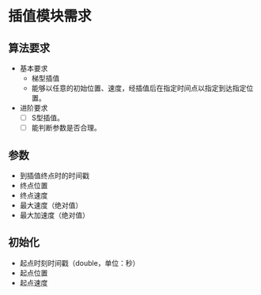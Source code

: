 插值模块需求
==============

算法要求
----
+ 基本要求
    - 梯型插值
    - 能够以任意的初始位置、速度，经插值后在指定时间点以指定到达指定位置。
+ 进阶要求
    - [ ] S型插值。
    - [ ] 能判断参数是否合理。

参数
----
- 到插值终点时的时间戳
- 终点位置
- 终点速度
- 最大速度（绝对值）
- 最大加速度（绝对值）

初始化
------
- 起点时刻时间戳（double，单位：秒）
- 起点位置
- 起点速度